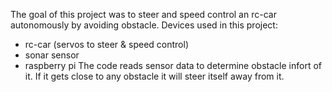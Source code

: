 The goal of this project was to steer and speed control an rc-car autonomously by avoiding obstacle.
Devices used in this project:
* rc-car (servos to steer & speed control)
* sonar sensor
* raspberry pi
The code reads sensor data to determine obstacle infort of it. If it gets close to any obstacle it will steer itself away from it. 
